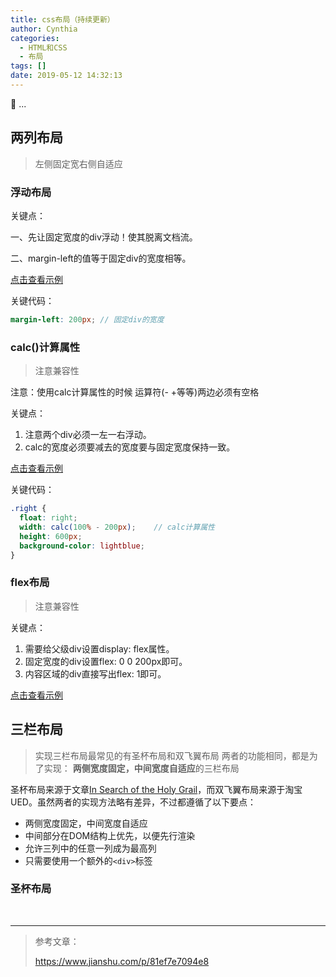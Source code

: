 ```yaml
---
title: css布局（持续更新）
author: Cynthia
categories:
  - HTML和CSS
  - 布局
tags: []
date: 2019-05-12 14:32:13
---
```


🐰
...
<!--more-->



## 两列布局

>  左侧固定宽右侧自适应

### 浮动布局

关键点：  

一、先让固定宽度的div浮动！使其脱离文档流。 

 二、margin-left的值等于固定div的宽度相等。 

[点击查看示例](http://jsrun.net/cpyKp)

关键代码：

```scss
margin-left: 200px;	// 固定div的宽度
```



### calc()计算属性

> 注意兼容性

注意：使用calc计算属性的时候 运算符(- +等等)两边必须有空格  

关键点：  

1. 注意两个div必须一左一右浮动。  
2. calc的宽度必须要减去的宽度要与固定宽度保持一致。 



[点击查看示例](http://jsrun.net/spyKp)

关键代码：

```scss
.right {
  float: right;
  width: calc(100% - 200px);	// calc计算属性
  height: 600px;
  background-color: lightblue;
}
```



### flex布局

> 注意兼容性

关键点：  

1. 需要给父级div设置display: flex属性。  
2. 固定宽度的div设置flex: 0 0 200px即可。  
3. 内容区域的div直接写出flex: 1即可。 



[点击查看示例](http://jsrun.net/dpyKp)



## 三栏布局

> 实现三栏布局最常见的有圣杯布局和双飞翼布局
> 两者的功能相同，都是为了实现：
> **两侧宽度固定，中间宽度自适应**的三栏布局

圣杯布局来源于文章[In Search of the Holy Grail](https://alistapart.com/article/holygrail)，而双飞翼布局来源于淘宝UED。虽然两者的实现方法略有差异，不过都遵循了以下要点：

- 两侧宽度固定，中间宽度自适应
- 中间部分在DOM结构上优先，以便先行渲染
- 允许三列中的任意一列成为最高列
- 只需要使用一个额外的`<div>`标签

 

### 圣杯布局



 

 

 

 

























<br>

---

> 参考文章：
>
> https://www.jianshu.com/p/81ef7e7094e8

